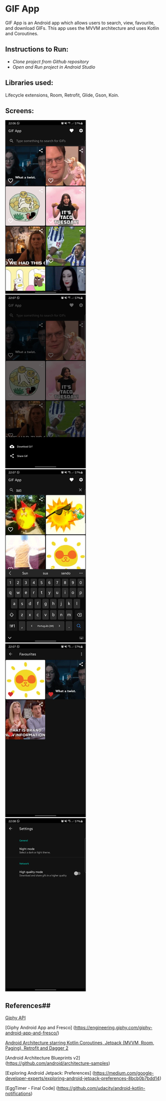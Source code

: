 # GIF App

GIF App is an Android app which allows users to search, view, favourite, and download GIFs. This app uses the MVVM architecture and uses Kotlin and Coroutines.

## Instructions to Run: ##

* _Clone project from Github repository_
* _Open and Run project in Android Studio_

## Libraries used: ##

Lifecycle extensions, Room, Retrofit, Glide, Gson, Koin.

## Screens: ##

<img src="./screenshots/main.png" alt="Main screen" width="256"/>
<img src="./screenshots/main_share.png" alt="Sharing content" width="256"/>
<img src="./screenshots/search.png" alt="Search screen" width="256"/>
<img src="./screenshots/favourites.png" alt="Favourites screen" width="256"/>
<img src="./screenshots/settings.png" alt="Settings screen" width="256"/>

## References##

[Giphy API](https://developers.giphy.com/docs/api#quick-start-guide)

[Giphy Android App and Fresco] (https://engineering.giphy.com/giphy-android-app-and-fresco/)

[Android Architecture starring Kotlin Coroutines, Jetpack (MVVM, Room, Paging), Retrofit and Dagger 2](https://proandroiddev.com/android-architecture-starring-kotlin-coroutines-jetpack-mvvm-room-paging-retrofit-and-dagger-7749b2bae5f7)

[Android Architecture Blueprints v2] (https://github.com/android/architecture-samples)

[Exploring Android Jetpack: Preferences] (https://medium.com/google-developer-experts/exploring-android-jetpack-preferences-8bcb0b7bdd14)

[EggTimer - Final Code] (https://github.com/udacity/android-kotlin-notifications)
